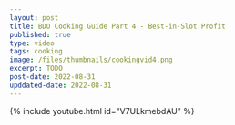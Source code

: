 ```yaml
---
layout: post
title: BDO Cooking Guide Part 4 - Best-in-Slot Profit
published: true
type: video
tags: cooking
image: /files/thumbnails/cookingvid4.png
excerpt: TODO
post-date: 2022-08-31
upddated-date: 2022-08-31
---
```



{% include youtube.html id="V7ULkmebdAU" %}
